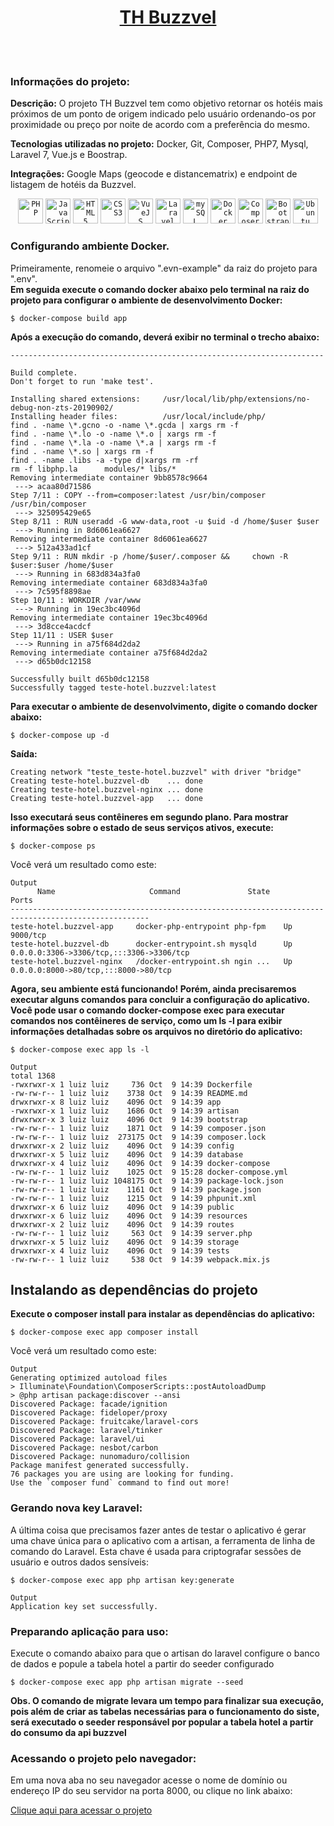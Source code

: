 <br><br>
<h1 align="center"><a href="http://localhost:8000" target="_blank">TH Buzzvel</a></h1>
<br><br>
    
### Informações do projeto:

**Descrição:** O projeto TH Buzzvel tem como objetivo retornar os hotéis mais próximos de um ponto de origem indicado pelo usuário ordenando-os por proximidade ou preço por noite de acordo com a preferência do mesmo.

**Tecnologias utilizadas no projeto:** Docker, Git,  Composer, PHP7, Mysql, Laravel 7, Vue.js e Boostrap. 

**Integrações:** Google Maps (geocode e distancematrix) e endpoint de listagem de hotéis da Buzzvel.     

 <div align="center">
  <code><img alt="PHP"        height="40" src="http://icons.luizlima.online/php/php-original.svg"></code>
  <code><img alt="JavaScript" height="40" src="http://icons.luizlima.online/javascript/javascript-original.svg"></code>
  <code><img alt="HTML5"      height="40" src="http://icons.luizlima.online/html5/html5-plain.svg"></code>
  <code><img alt="CSS3"       height="40" src="http://icons.luizlima.online/css3/css3-plain.svg"></code>
  <code><img alt="VueJS"      height="40" src="http://icons.luizlima.online/vuejs/vuejs-original.svg"></code>
  <code><img alt="Laravel"    height="40" src="http://icons.luizlima.online/laravel/laravel-plain.svg"></code>
  <code><img alt="mySQL"      height="40" src="http://icons.luizlima.online/mysql/mysql-plain.svg"></code>
  <code><img alt="Docker"     height="40" src="http://icons.luizlima.online/docker/docker-original.svg"></code>
  <code><img alt="Composer"   height="40" src="http://icons.luizlima.online/composer/composer-original.svg"></code>
  <code><img alt="Bootstrap"  height="40" src="http://icons.luizlima.online/bootstrap/bootstrap-plain.svg"></code>
  <code><img alt="Ubuntu"     height="40" src="http://icons.luizlima.online/ubuntu/ubuntu-plain.svg"></code>
 </div>




### Configurando ambiente Docker.

Primeiramente, renomeie o arquivo ".evn-example" da raiz do projeto para ".env".<br/> 
**Em seguida execute o comando docker abaixo pelo terminal na raiz do projeto para configurar o ambiente de desenvolvimento Docker:**

`$ docker-compose build app`

**Após a execução do comando, deverá exibir no terminal o trecho abaixo:**

```
----------------------------------------------------------------------

Build complete.
Don't forget to run 'make test'.

Installing shared extensions:     /usr/local/lib/php/extensions/no-debug-non-zts-20190902/
Installing header files:          /usr/local/include/php/
find . -name \*.gcno -o -name \*.gcda | xargs rm -f
find . -name \*.lo -o -name \*.o | xargs rm -f
find . -name \*.la -o -name \*.a | xargs rm -f
find . -name \*.so | xargs rm -f
find . -name .libs -a -type d|xargs rm -rf
rm -f libphp.la      modules/* libs/*
Removing intermediate container 9bb8578c9664
 ---> acaa80d71586
Step 7/11 : COPY --from=composer:latest /usr/bin/composer /usr/bin/composer
 ---> 325095429e65
Step 8/11 : RUN useradd -G www-data,root -u $uid -d /home/$user $user
 ---> Running in 8d6061ea6627
Removing intermediate container 8d6061ea6627
 ---> 512a433ad1cf
Step 9/11 : RUN mkdir -p /home/$user/.composer &&     chown -R $user:$user /home/$user
 ---> Running in 683d834a3fa0
Removing intermediate container 683d834a3fa0
 ---> 7c595f8898ae
Step 10/11 : WORKDIR /var/www
 ---> Running in 19ec3bc4096d
Removing intermediate container 19ec3bc4096d
 ---> 3d8cce4acdcf
Step 11/11 : USER $user
 ---> Running in a75f684d2da2
Removing intermediate container a75f684d2da2
 ---> d65b0dc12158

Successfully built d65b0dc12158
Successfully tagged teste-hotel.buzzvel:latest

```

**Para executar o ambiente de desenvolvimento, digite o comando docker abaixo:**

```
$ docker-compose up -d
```

**Saída:**
```
Creating network "teste_teste-hotel.buzzvel" with driver "bridge"
Creating teste-hotel.buzzvel-db    ... done
Creating teste-hotel.buzzvel-nginx ... done
Creating teste-hotel.buzzvel-app   ... done

```

**Isso executará seus contêineres em segundo plano. Para mostrar informações sobre o estado de seus serviços ativos, execute:**

`$ docker-compose ps`

Você verá um resultado como este:

```
Output
      Name                     Command               State                    Ports                  
-----------------------------------------------------------------------------------------------------
teste-hotel.buzzvel-app     docker-php-entrypoint php-fpm    Up      9000/tcp                                
teste-hotel.buzzvel-db      docker-entrypoint.sh mysqld      Up      0.0.0.0:3306->3306/tcp,:::3306->3306/tcp
teste-hotel.buzzvel-nginx   /docker-entrypoint.sh ngin ...   Up      0.0.0.0:8000->80/tcp,:::8000->80/tcp    

```

**Agora, seu ambiente está funcionando! Porém, ainda precisaremos executar alguns comandos para concluir a configuração do aplicativo. Você pode usar o comando docker-compose exec para executar comandos nos contêineres de serviço, como um ls -l para exibir informações detalhadas sobre os arquivos no diretório do aplicativo:**

`$ docker-compose exec app ls -l`

```
Output
total 1368
-rwxrwxr-x 1 luiz luiz     736 Oct  9 14:39 Dockerfile
-rw-rw-r-- 1 luiz luiz    3738 Oct  9 14:39 README.md
drwxrwxr-x 8 luiz luiz    4096 Oct  9 14:39 app
-rwxrwxr-x 1 luiz luiz    1686 Oct  9 14:39 artisan
drwxrwxr-x 3 luiz luiz    4096 Oct  9 14:39 bootstrap
-rw-rw-r-- 1 luiz luiz    1871 Oct  9 14:39 composer.json
-rw-rw-r-- 1 luiz luiz  273175 Oct  9 14:39 composer.lock
drwxrwxr-x 2 luiz luiz    4096 Oct  9 14:39 config
drwxrwxr-x 5 luiz luiz    4096 Oct  9 14:39 database
drwxrwxr-x 4 luiz luiz    4096 Oct  9 14:39 docker-compose
-rw-rw-r-- 1 luiz luiz    1025 Oct  9 15:28 docker-compose.yml
-rw-rw-r-- 1 luiz luiz 1048175 Oct  9 14:39 package-lock.json
-rw-rw-r-- 1 luiz luiz    1161 Oct  9 14:39 package.json
-rw-rw-r-- 1 luiz luiz    1215 Oct  9 14:39 phpunit.xml
drwxrwxr-x 6 luiz luiz    4096 Oct  9 14:39 public
drwxrwxr-x 6 luiz luiz    4096 Oct  9 14:39 resources
drwxrwxr-x 2 luiz luiz    4096 Oct  9 14:39 routes
-rw-rw-r-- 1 luiz luiz     563 Oct  9 14:39 server.php
drwxrwxr-x 5 luiz luiz    4096 Oct  9 14:39 storage
drwxrwxr-x 4 luiz luiz    4096 Oct  9 14:39 tests
-rw-rw-r-- 1 luiz luiz     538 Oct  9 14:39 webpack.mix.js

```

## Instalando as dependências do projeto

**Execute o composer install para instalar as dependências do aplicativo:**

```$ docker-compose exec app composer install```

Você verá um resultado como este:

```
Output
Generating optimized autoload files
> Illuminate\Foundation\ComposerScripts::postAutoloadDump
> @php artisan package:discover --ansi
Discovered Package: facade/ignition
Discovered Package: fideloper/proxy
Discovered Package: fruitcake/laravel-cors
Discovered Package: laravel/tinker
Discovered Package: laravel/ui
Discovered Package: nesbot/carbon
Discovered Package: nunomaduro/collision
Package manifest generated successfully.
76 packages you are using are looking for funding.
Use the `composer fund` command to find out more!

```

### Gerando nova key Laravel:

A última coisa que precisamos fazer antes de testar o aplicativo é gerar uma chave única para o aplicativo com a artisan, a ferramenta de linha de comando do Laravel. Esta chave é usada para criptografar sessões de usuário e outros dados sensíveis:

```$ docker-compose exec app php artisan key:generate```

```
Output
Application key set successfully.
```

### Preparando aplicação para uso:

Execute o comando abaixo para que o artisan do laravel configure o banco de dados e popule a tabela hotel a partir do seeder configurado

```$ docker-compose exec app php artisan migrate --seed```

**Obs. O comando de migrate levara um tempo para finalizar sua execução, pois além de criar as tabelas necessárias para o funcionamento do siste, será executado o seeder responsável por popular a tabela hotel a partir do consumo da api buzzvel**


### Acessando o projeto pelo navegador:

Em uma nova aba no seu navegador acesse o nome de domínio ou endereço IP do seu servidor na porta 8000, ou clique no link abaixo:

[Clique aqui para acessar o projeto](http://localhost:8000)
